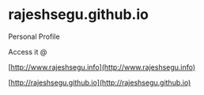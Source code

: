 rajeshsegu.github.io
====================

Personal Profile

Access it @ 

[http://www.rajeshsegu.info](http://www.rajeshsegu.info)

[http://rajeshsegu.github.io](http://rajeshsegu.github.io)
